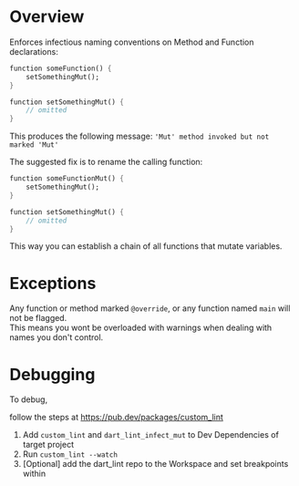 # Overview
Enforces infectious naming conventions on Method and Function declarations:

```dart
function someFunction() {
    setSomethingMut();
}

function setSomethingMut() {
    // omitted
}
```

This produces the following message: `'Mut' method invoked but not marked 'Mut'`

The suggested fix is to rename the calling function:

```dart
function someFunctionMut() {
    setSomethingMut();
}

function setSomethingMut() {
    // omitted
}
```

This way you can establish a chain of all functions that mutate variables.


# Exceptions

Any function or method marked `@override`, or any function named `main` will not be flagged.  
This means you wont be overloaded with warnings when dealing with names you don't control.

# Debugging
To debug,

follow the steps at https://pub.dev/packages/custom_lint

1. Add `custom_lint` and `dart_lint_infect_mut` to Dev Dependencies of target project
2. Run `custom_lint --watch`
3. [Optional] add the dart_lint repo to the Workspace and set breakpoints within
